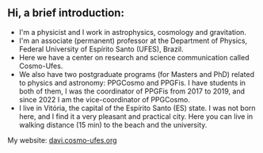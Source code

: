 ## Hi, a brief introduction:

* ​I'm a physicist and I work in astrophysics, cosmology and gravitation.
* I'm an associate (permanent) professor at the Department of Physics, Federal University of Espírito Santo (UFES), Brazil.
* Here we have a center on research and science communication called Cosmo-Ufes. 
* We also have two postgraduate programs (for Masters and PhD) related to physics and astronomy: PPGCosmo and PPGFis. I have students in both of them, I was the coordinator of PPGFis from 2017 to 2019,  and since 2022 I am the vice-coordinator of PPGCosmo.
* I live in Vitória, the capital of the Espírito Santo (ES) state. I was not born here, and I find it a very pleasant and practical city. Here you can live in walking distance (15 min) to the beach and the university.

My website: [davi.cosmo-ufes.org](https://www.davi.cosmo-ufes.org)
